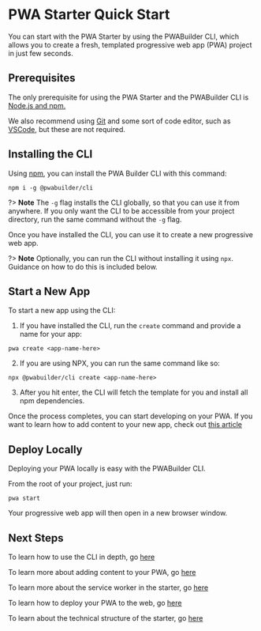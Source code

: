 # PWA Starter Quick Start

You can start with the PWA Starter by using the PWABuilder CLI, which allows you to create a fresh, templated progressive web app (PWA) project in just few seconds.

## Prerequisites

The only prerequisite for using the PWA Starter and the PWABuilder CLI is [Node.js and npm.](https://nodejs.org/en/download)

We also recommend using [Git](https://git-scm.com/) and some sort of code editor, such as [VSCode](https://code.visualstudio.com/), but these are not required.

## Installing the CLI

Using [npm](https://nodejs.org/en/download), you can install the PWA Builder CLI with this command:

```
npm i -g @pwabuilder/cli
```

?> **Note** The `-g` flag installs the CLI globally, so that you can use it from anywhere. If you only want the CLI to be accessible from your project directory, run the same command without the `-g` flag.

Once you have installed the CLI, you can use it to create a new progressive web app.

?> **Note** Optionally, you can run the CLI without installing it using `npx`. Guidance on how to do this is included below.

## Start a New App

To start a new app using the CLI:

1. If you have installed the CLI, run the `create` command and provide a name for your app:

```
pwa create <app-name-here>
```

2. If you are using NPX, you can run the same command like so: 

```
npx @pwabuilder/cli create <app-name-here>
```

3.  After you hit enter, the CLI will fetch the template for you and install all npm dependencies.

Once the process completes, you can start developing on your PWA. If you want to learn how to add content to your new app, check out [this article](/starter/adding-content)

## Deploy Locally

Deploying your PWA locally is easy with the PWABuilder CLI.

From the root of your project, just run:

```
pwa start
```

Your progressive web app will then open in a new browser window.

## Next Steps

To learn how to use the CLI in depth, go <a href="/starter/cli-usage" aria-label="Click here to lean more">here</a>
 
To learn more about adding content to your PWA, go <a href="/starter/adding-content" aria-label="Click here to lean more">here</a> 

To learn more about the service worker in the starter, go <a href="/starter/service-worker" aria-label="Click here to lean more">here</a>

To learn how to deploy your PWA to the web, go <a href="/starter/publish" aria-label="Click here to lean more">here</a> 

To learn about the technical structure of the starter, go <a href="/starter/tech-overview" aria-label="Click here to lean more">here</a> 
